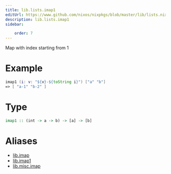 ```yaml
---
title: lib.lists.imap1
editUrl: https://www.github.com/nixos/nixpkgs/blob/master/lib/lists.nix#L172C11
description: lib.lists.imap1
sidebar:

    order: 7
---
```


Map with index starting from 1

# Example

```nix
imap1 (i: v: "${v}-${toString i}") ["a" "b"]
=> [ "a-1" "b-2" ]
```

# Type

```haskell
imap1 :: (int -> a -> b) -> [a] -> [b]
```


# Aliases

- [lib.imap](/reference/libimap)
- [lib.imap1](/reference/libimap1)
- [lib.misc.imap](/reference/libmisc.imap)


